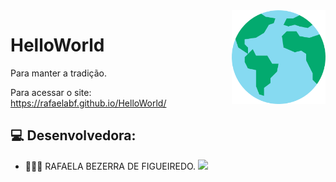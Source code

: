<img src="HTML-e-CSS/Imagens/mundo.png" align="right" width="150">

# HelloWorld
Para manter a tradição.

Para acessar o site: <a href="https://rafaelabf.github.io/HelloWorld/">https://rafaelabf.github.io/HelloWorld/</a>  

## 💻 Desenvolvedora:

- 👩🏻‍💻 RAFAELA BEZERRA DE FIGUEIREDO. <a href="https://github.com/RafaelaBF"><img  src="https://img.shields.io/badge/github-%23100000.svg?&style=for-the-badge&logo=github&logoColor=white&link=mailto:https://github.com/RafaelaBF" width="50"></a>